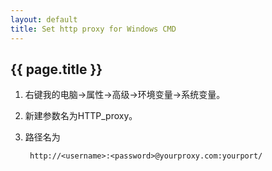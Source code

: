 ```yaml
---
layout: default
title: Set http proxy for Windows CMD
---
```


## {{ page.title }}

1. 右键我的电脑->属性->高级->环境变量->系统变量。

2. 新建参数名为HTTP_proxy。

3. 路径名为  
		
		http://<username>:<password>@yourproxy.com:yourport/